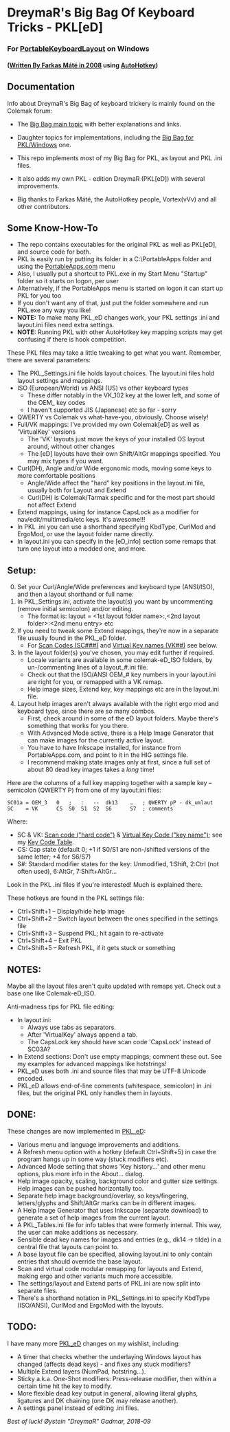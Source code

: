 DreymaR's Big Bag Of Keyboard Tricks - PKL[eD]
==============================================

### For [PortableKeyboardLayout][PKLGit] on Windows
#### ([Written By Farkas Máté in 2008][PKLSFo] using [AutoHotkey][PKLAHK])

Documentation
-------------

Info about DreymaR's Big Bag of keyboard trickery is mainly found on the Colemak forum:

* The [Big Bag main topic][CmkBBT] with better explanations and links.
* Daughter topics for implementations, including the [Big Bag for PKL/Windows][CmkPKL] one.

* This repo implements most of my Big Bag for PKL, as layout and PKL .ini files.
* It also adds my own PKL - edition DreymaR (PKL[eD]) with several improvements.
* Big thanks to Farkas Máté, the AutoHotkey people, Vortex(vVv) and all other contributors.

Some Know-How-To
----------------

* The repo contains executables for the original PKL as well as PKL[eD], and source code for both.
* PKL is easily run by putting its folder in a C:\PortableApps folder and using the [PortableApps.com][PrtApp] menu
* Also, I usually put a shortcut to PKL.exe in my Start Menu "Startup" folder so it starts on logon, per user
* Alternatively, if the PortableApps menu is started on logon it can start up PKL for you too
* If you don't want any of that, just put the folder somewhere and run PKL.exe any way you like!
* **NOTE:** To make many PKL_eD changes work, your PKL settings .ini and layout.ini files need extra settings.
* **NOTE:** Running PKL with other AutoHotkey key mapping scripts may get confusing if there is hook competition.

These PKL files may take a little tweaking to get what you want. Remember, there are several parameters:

* The PKL_Settings.ini file holds layout choices. The layout.ini files hold layout settings and mappings.
* ISO (European/World) vs ANSI (US) vs other keyboard types
	* These differ notably in the VK_102 key at the lower left, and some of the OEM_ key codes
	* I haven't supported JIS (Japanese) etc so far - sorry
* QWERTY vs Colemak vs what-have-you, obviously. Choose wisely!
* Full/VK mappings: I've provided my own Colemak[eD] as well as 'VirtualKey' versions
	* The 'VK' layouts just move the keys of your installed OS layout around, without other changes
	* The [eD] layouts have their own Shift/AltGr mappings specified. You may mix types if you want.
* Curl(DH), Angle and/or Wide ergonomic mods, moving some keys to more comfortable positions
	* Angle/Wide affect the "hard" key positions in the layout.ini file, usually both for Layout and Extend
	* Curl(DH) is Colemak/Tarmak specific and for the most part should not affect Extend
* Extend mappings, using for instance CapsLock as a modifier for nav/edit/multimedia/etc keys. It's awesome!!!
* In PKL .ini you can use a shorthand specifying KbdType, CurlMod and ErgoMod, or use the layout folder name directly.
* In layout.ini you can specify in the [eD_info] section some remaps that turn one layout into a modded one, and more.

Setup:
------
0. Set your Curl/Angle/Wide preferences and keyboard type (ANSI/ISO), and then a layout shorthand or full name:
1. In PKL_Settings.ini, activate the layout(s) you want by uncommenting (remove initial semicolon) and/or editing.
    * The format is: layout = <1st layout folder name>:<name you want in menu>,<2nd layout folder>:<2nd menu entry> etc
2. If you need to tweak some Extend mappings, they're now in a separate file usually found in the PKL_eD folder.
    * For [Scan Codes (SC###)][SCMSDN] and [Virtual Key names (VK##)][VKCAHK] see below.
3. In the layout folder(s) you've chosen, you may edit further if required.
    * Locale variants are available in some colemak-eD_ISO folders, by un-/commenting lines of a layout_#.ini file.
    * Check out that the ISO/ANSI OEM_# key numbers in your layout.ini are right for you, or remapped with a VK remap.
    * Help image sizes, Extend key, key mappings etc are in the layout.ini file.
4. Layout help images aren't always available with the right ergo mod and keyboard type, since there are so many combos.
    * First, check around in some of the eD layout folders. Maybe there's something that works for you there.
    * With Advanced Mode active, there is a Help Image Generator that can make images for the currently active layout.
    * You have to have Inkscape installed, for instance from PortableApps.com, and point to it in the HIG settings file.
    * I recommend making state images only at first, since a full set of about 80 dead key images takes a _long_ time!
  
Here are the columns of a full key mapping together with a sample key – semicolon (QWERTY P) from one of my layout.ini files:
```
SC01a = OEM_3   0   ;   :   --  dk13    …   ; QWERTY pP - dk_umlaut
SC    = VK      CS  S0  S1  S2  S6      S7  ; comments
```

Where:
* SC & VK: [Scan code ("hard code")][SCMSDN] & [Virtual Key Code ("key name")][VKCAHK]; see my [Key Code Table][KeyTab].
* CS: Cap state (default 0; +1 if S0/S1 are non-/shifted versions of the same letter; +4 for S6/S7)
* S#: Standard modifier states for the key: Unmodified, 1:Shift, 2:Ctrl (not often used), 6:AltGr, 7:Shift+AltGr...

Look in the PKL .ini files if you're interested! Much is explained there.

These hotkeys are found in the PKL settings file:
* Ctrl+Shift+1 – Display/hide help image
* Ctrl+Shift+2 – Switch layout between the ones specified in the settings file
* Ctrl+Shift+3 – Suspend PKL; hit again to re-activate
* Ctrl+Shift+4 – Exit PKL
* Ctrl+Shift+5 – Refresh PKL, if it gets stuck or something


**NOTES:**
---------
Maybe all the layout files aren't quite updated with remaps yet. Check out a base one like Colemak-eD_ISO.

Anti-madness tips for PKL file editing:
* In layout.ini:
    - Always use tabs as separators.
    - After 'VirtualKey' always append a tab.
    - The CapsLock key should have scan code 'CapsLock' instead of SC03A?
* In Extend sections: Don't use empty mappings; comment these out. See my examples for advanced mappings like hotstrings!
* PKL_eD uses both .ini and source files that may be UTF-8 Unicode encoded.
* PKL_eD allows end-of-line comments (whitespace, semicolon) in .ini files, but the original PKL only handles them in layouts.


DONE:
-----
These changes are now implemented in [PKL_eD]:
* Various menu and language improvements and additions.
* A Refresh menu option with a hotkey (default Ctrl+Shift+5) in case the program hangs up in some way (stuck modifiers etc).
* Advanced Mode setting that shows 'Key history...' and other menu options, plus more info in the About... dialog.
* Help image opacity, scaling, background color and gutter size settings. Help images can be pushed horizontally too.
* Separate help image background/overlay, so keys/fingering, letters/glyphs and Shift/AltGr marks can be in different images.
* A Help Image Generator that uses Inkscape (separate download) to generate a set of help images from the current layout.
* A PKL_Tables.ini file for info tables that were formerly internal. This way, the user can make additions as necessary.
* Sensible dead key names for images and entries (e.g., dk14 -> tilde) in a central file that layouts can point to.
* A base layout file can be specified, allowing layout.ini to only contain entries that should override the base layout.
* Scan and virtual code modular remapping for layouts and Extend, making ergo and other variants much more accessible.
* The settings/layout and Extend parts of PKL.ini are now split into separate files.
* There's a shorthand notation in PKL_Settings.ini to specify KbdType (ISO/ANSI), CurlMod and ErgoMod with the layouts.


TODO:
-----
I have many more [PKL_eD] changes on my wishlist, including:
* A timer that checks whether the underlaying Windows layout has changed (affects dead keys) - and fixes any stuck modifiers?
* Multiple Extend layers (NumPad, hotstring...).
* Sticky a.k.a. One-Shot modifiers: Press-release modifier, then within a certain time hit the key to modify.
* More flexible dead key output in general, allowing literal glyphs, ligatures and DK chaining (one DK may release another).
* A settings panel instead of editing .ini files.
  
_Best of luck!_
_Øystein "DreymaR" Gadmar, 2018-09_


[PKLGit]: https://github.com/Portable-Keyboard-Layout/Portable-Keyboard-Layout/ (PKL on GitHub)
[PKLSFo]: https://sourceforge.net/projects/pkl/ (PKL on SourceForge)
[PKLAHK]: https://autohotkey.com/board/topic/25991-portable-keyboard-layout/ (PKL on the AutoHotkey forums)
[AHKHom]: https://autohotkey.com/ (AutoHotkey main page)
[CmkBBT]: https://forum.colemak.com/topic/2315-dreymars-big-bag-of-keyboard-tricks-main-topic/ (BigBagOfKbdTrix on the Colemak forums)
[CmkPKL]: https://forum.colemak.com/topic/1467-dreymars-big-bag-of-keyboard-tricks-pklwindows-edition/ (BigBag-PKL on the Colemak forums)
[PrtApp]: https://portableapps.com/ (PortableApps.com)
[SCMSDN]: https://msdn.microsoft.com/en-us/library/aa299374(v=vs.60).aspx (Scan code list at MSDN)
[VKCAHK]: https://autohotkey.com/docs/KeyList.htm (Virtual key list in the AHK docs)
[KeyTab]: ./Other/KeyCodeTable.txt (./Other/KeyCodeTable.txt)
[PKL_eD]: ./PKL_eD/ (PKL[eD] folder/README)